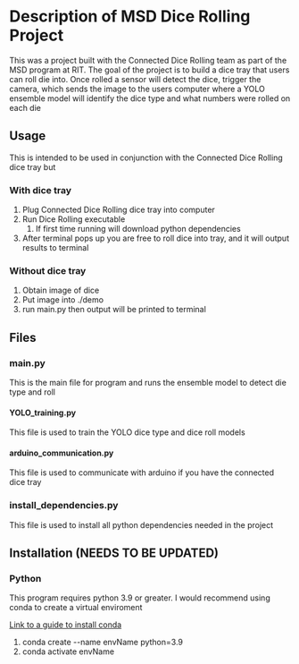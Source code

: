 # Description of MSD Dice Rolling Project
This was a project built with the Connected Dice Rolling team as part of the MSD program at RIT.
The goal of the project is to build a dice tray that users can roll die into. Once rolled
a sensor will detect the dice, trigger the camera, which sends the image to the users computer 
where a YOLO ensemble model will identify the dice type and what numbers were rolled on each die


## Usage
This is intended to be used in conjunction with the Connected Dice Rolling dice tray but 
### With dice tray
1. Plug Connected Dice Rolling dice tray into computer
2. Run Dice Rolling executable 
   1. If first time running will download python dependencies
3. After terminal pops up you are free to roll dice into tray, and it will output results to terminal

### Without dice tray
1. Obtain image of dice
2. Put image into ./demo
3. run main.py then output will be printed to terminal


## Files
### main.py
This is the main file for program and runs the ensemble model to detect die type and roll

#### YOLO_training.py
This file is used to train the YOLO dice type and dice roll models 

#### arduino_communication.py
This file is used to communicate with arduino if you have the connected dice tray

### install_dependencies.py
This file is used to install all python dependencies needed in the project

## Installation (NEEDS TO BE UPDATED)
### Python
This program requires python 3.9 or greater. I would recommend using conda to create a virtual enviroment

[Link to a guide to install conda](https://developers.google.com/earth-engine/guides/python_install-conda)
1. conda create --name envName python=3.9
2. conda activate envName